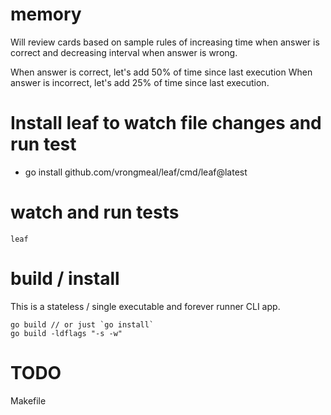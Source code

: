 # memory
Will review cards based on sample rules of increasing time when answer is
correct and decreasing interval when answer is wrong.

When answer is correct, let's add 50% of time since last execution
When answer is incorrect, let's add 25% of time since last execution.

# Install leaf to watch file changes and run test
- go install github.com/vrongmeal/leaf/cmd/leaf@latest

# watch and run tests
```
leaf
```

# build / install

This is a stateless / single executable and forever runner CLI app.

```shell
go build // or just `go install`
go build -ldflags "-s -w"
```

# TODO

Makefile